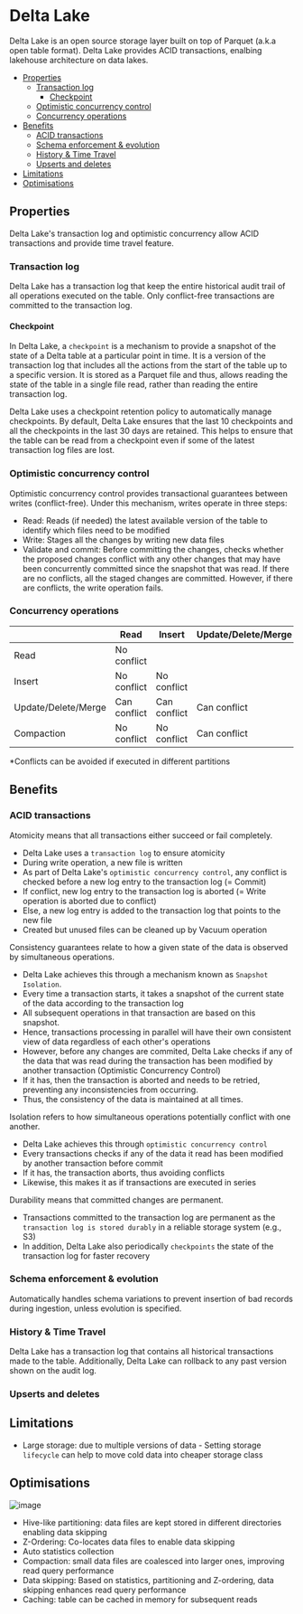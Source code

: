 # Delta Lake
Delta Lake is an open source storage layer built on top of Parquet (a.k.a open table format).
Delta Lake provides ACID transactions, enalbing lakehouse architecture on data lakes.

- [Properties](#properties)
  - [Transaction log](#transaction-log)
    - [Checkpoint](#checkpoint)
  - [Optimistic concurrency control](#optimistic-concurrency-control)
  - [Concurrency operations](#concurrency-operations)
- [Benefits](#benefits)
  - [ACID transactions](#acid-transactions)
  - [Schema enforcement & evolution](#schema-enforcement--evolution)
  - [History & Time Travel](#history--time-travel)
  - [Upserts and deletes](#upserts-and-deletes)
- [Limitations](#limitations)
- [Optimisations](#optimisations)

## Properties
Delta Lake's transaction log and optimistic concurrency allow ACID transactions and provide time travel feature.
### Transaction log
Delta Lake has a transaction log that keep the entire historical audit trail of all operations executed on the table.
Only conflict-free transactions are committed to the transaction log.
#### Checkpoint
In Delta Lake, a `checkpoint` is a mechanism to provide a snapshot of the state of a Delta table at a particular point in time. It is a version of the transaction log that includes all the actions from the start of the table up to a specific version. It is stored as a Parquet file and thus, allows reading the state of the table in a single file read, rather than reading the entire transaction log.

Delta Lake uses a checkpoint retention policy to automatically manage checkpoints. By default, Delta Lake ensures that the last 10 checkpoints and all the checkpoints in the last 30 days are retained. This helps to ensure that the table can be read from a checkpoint even if some of the latest transaction log files are lost.

### Optimistic concurrency control
Optimistic concurrency control provides transactional guarantees between writes (conflict-free). Under this mechanism, writes operate in three steps:
- Read: Reads (if needed) the latest available version of the table to identify which files need to be modified
- Write: Stages all the changes by writing new data files
- Validate and commit: Before committing the changes, checks whether the proposed changes conflict with any other changes that may have been concurrently committed since the snapshot that was read. If there are no conflicts, all the staged changes are committed. However, if there are conflicts, the write operation fails.

### Concurrency operations

|                     | Read         | Insert       | Update/Delete/Merge | Compaction   |
|---------------------|--------------|--------------|---------------------|--------------|
| Read                | No conflict  |              |                     |              |
| Insert              | No conflict  | No conflict  |                     |              |
| Update/Delete/Merge | Can conflict | Can conflict | Can conflict        |              |
| Compaction          | No conflict  | No conflict  | Can conflict        | Can conflict |

*Conflicts can be avoided if executed in different partitions

## Benefits
### ACID transactions
Atomicity means that all transactions either succeed or fail completely.
- Delta Lake uses a `transaction log` to ensure atomicity
- During write operation, a new file is written
- As part of Delta Lake's `optimistic concurrency control`, any conflict is checked before a new log entry to the transaction log (= Commit)
- If conflict, new log entry to the transaction log is aborted (= Write operation is aborted due to conflict)
- Else, a new log entry is added to the transaction log that points to the new file
- Created but unused files can be cleaned up by Vacuum operation

Consistency guarantees relate to how a given state of the data is observed by simultaneous operations.
- Delta Lake achieves this through a mechanism known as `Snapshot Isolation`.
- Every time a transaction starts, it takes a snapshot of the current state of the data according to the transaction log
- All subsequent operations in that transaction are based on this snapshot.
- Hence, transactions processing in parallel will have their own consistent view of data regardless of each other's operations
- However, before any changes are commited, Delta Lake checks if any of the data that was read 
during the transaction has been modified by another transaction (Optimistic Concurrency Control)
- If it has, then the transaction is aborted and needs to be retried, preventing any inconsistencies from occurring. 
- Thus, the consistency of the data is maintained at all times.

Isolation refers to how simultaneous operations potentially conflict with one another.
- Delta Lake achieves this through `optimistic concurrency control`
- Every transactions checks if any of the data it read has been modified by another transaction before commit
- If it has, the transaction aborts, thus avoiding conflicts
- Likewise, this makes it as if transactions are executed in series

Durability means that committed changes are permanent.
- Transactions committed to the transaction log are permanent as the `transaction log is stored durably` in a reliable storage system (e.g., S3)
- In addition, Delta Lake also periodically `checkpoints` the state of the transaction log for faster recovery

### Schema enforcement & evolution
Automatically handles schema variations to prevent insertion of bad records during ingestion, unless evolution is specified.

### History & Time Travel
Delta Lake has a transaction log that contains all historical transactions made to the table. Additionally, Delta Lake can rollback to any 
past version shown on the audit log.

### Upserts and deletes

## Limitations
- Large storage: due to multiple versions of data - Setting storage `lifecycle` can help to move cold data into cheaper storage class

## Optimisations
![image](https://github.com/TravisH0301/learning/assets/46085656/dfe1f42f-ac9a-4245-be05-feda754e4ab2)

- Hive-like partitioning: data files are kept stored in different directories enabling data skipping
- Z-Ordering: Co-locates data files to enable data skipping
- Auto statistics collection
- Compaction: small data files are coalesced into larger ones, improving read query performance
- Data skipping: Based on statistics, partitioning and Z-ordering, data skipping enhances read query performance
- Caching: table can be cached in memory for subsequent reads
